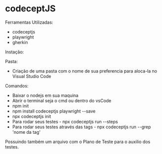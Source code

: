 # codeceptJS

Ferramentas Utilizadas:
- codeceptjs
- playwright
- gherkin

Instação:

Pasta:
- Criação de uma pasta com o nome de sua preferencia para aloca-la no Visual Studio Code

Comandos:
- Baixar o nodejs em sua maquina
- Abrir o terminal seja o cmd ou dentro do vsCode
- npm init
- npm install codeceptjs playwright --save
- npx codeceptjs init
- Para rodar seus testes - npx codeceptjs run --steps
- Para rodar seus testes através das tags - npx codeceptjs run --grep 'nome da tag'

Possuindo também um arquivo com o Plano de Teste para o auxilio dos testes.
